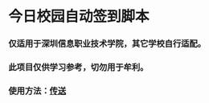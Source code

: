 # 今日校园自动签到脚本

### **仅适用于深圳信息职业技术学院，其它学校自行适配。**

### **此项目仅供学习参考，切勿用于牟利。**

### **使用方法：[传送](https://liyujun.me/posts/21b7749a/)**
